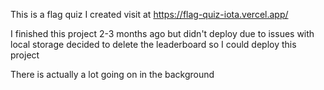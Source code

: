 This is a flag quiz I created
visit at https://flag-quiz-iota.vercel.app/

I finished this project 2-3 months ago but didn't deploy due to issues with local storage
decided to delete the leaderboard so I could deploy this project

There is actually a lot going on in the background
